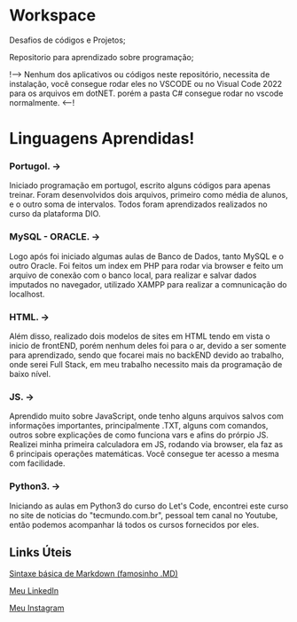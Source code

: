 # Workspace

Desafios de códigos e Projetos;

Repositorio para aprendizado sobre programação;

!--> Nenhum dos aplicativos ou códigos neste repositório, necessita de instalação, você consegue rodar eles no VSCODE ou no Visual Code 2022 para os arquivos em dotNET. porém a pasta C# consegue rodar no vscode normalmente. <--!

# Linguagens Aprendidas!

### Portugol. -> 

Iniciado programação em portugol, escrito alguns códigos para apenas treinar. Foram desenvolvidos dois arquivos, primeiro como média de alunos, e o outro soma de intervalos. Todos foram aprendizados realizados no curso da plataforma DIO.

### MySQL - ORACLE. -> 

Logo após foi iniciado algumas aulas de Banco de Dados, tanto MySQL e o outro Oracle. Foi feitos um index em PHP para rodar via browser e feito um arquivo de conexão com o banco local, para realizar e salvar dados imputados no navegador, utilizado XAMPP para realizar a comnunicação do localhost.

### HTML. -> 

Além disso, realizado dois modelos de sites em HTML tendo em vista o inicio de frontEND, porém nenhum deles foi para o ar, devido a ser somente para aprendizado, sendo que focarei mais no backEND devido ao trabalho, onde serei Full Stack, em meu trabalho necessito mais da programação de baixo nível.

### JS. ->

Aprendido muito sobre JavaScript, onde tenho alguns arquivos salvos com informações importantes, principalmente .TXT, alguns com comandos, outros sobre explicações de como funciona vars e afins do prórpio JS. Realizei minha primeira calculadora em JS, rodando via browser, ela faz as 6 principais operações matemáticas. Você consegue ter acesso a mesma com facilidade.


### Python3. ->

Iniciando as aulas em Python3 do curso do Let's Code, encontrei este curso no site de noticias do "tecmundo.com.br", pessoal tem canal no Youtube, então podemos acompanhar lá todos os cursos fornecidos por eles.


## Links Úteis

[Sintaxe básica de Markdown (famosinho .MD)](https://www.markdownguide.org/getting-started/)

[Meu LinkedIn](https://www.linkedin.com/in/luizgustavozanoni/)

[Meu Instagram](https://www.instagram.com/luiz.gzanoni/)
